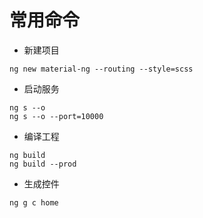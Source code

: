 # 常用命令

* 新建项目

```angular2html
ng new material-ng --routing --style=scss
```


* 启动服务

```angular2html
ng s --o 
ng s --o --port=10000
```

* 编译工程

```angular2html
ng build 
ng build --prod
```



* 生成控件

```
ng g c home
```